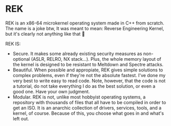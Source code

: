 # REK
REK is an x86-64 microkernel operating system made in C++ from scratch. The name is a joke btw, It was meant to mean: Reverse Engineering Kernel, but it's clearly not anything like that 🤣
<br>

REK IS:
- Secure. It makes some already existing security measures as non-optional (ASLR, RELRO, NX stack...). Plus, the whole memory layout of the kernel is designed to be resistant to Meltdown and Spectre attacks.
- Beautiful. When possible and appropiate, REK gives simple solutions to complex problems, even if they're not the absolute fastest. I've done my very best to write easy to read code. Note, however, that the code is not a tutorial, do not take everything I do as the best solution, or even a good one. Have your own judgment.
- Modular. REK is not, unlike most hobbyist operating systems, a repository with thousands of files that all have to be compiled in order to get an ISO. It is an anarchic collection of drivers, services, tools, and a kernel, of course. Because of this, you choose what goes in and what's left out.


